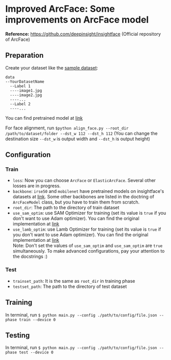 # Improved ArcFace: Some improvements on ArcFace model
**Reference:** https://github.com/deepinsight/insightface (Official repository of ArcFace) 

## Preparation
Create your dataset like the [sample dataset](https://drive.google.com/file/d/1D9Wt6horQdrFdRAMxc3CdYkKHulV00Up/view?usp=sharing):<br/>
```
data
--YourDatasetName
  --Label 1
  ----image1.jpg
  ----image2.jpg
  ----...
  --Label 2
  ----...
```

You can find pretrained model at [link](https://drive.google.com/drive/folders/1FMXmo0I9Mhqgjn2cwyD9WcoaV0Ey65dU?usp=sharing) <br />

For face alignment, run ```$python align_face.py --root_dir /path/to/dataset/folder --dst_w 112 --dst_h 112``` (You can change the destination size ```--dst_w``` is output width and ```--dst_h``` is output height) 

## Configuration 
### Train
* ```loss```: Now you can choose ```ArcFace``` or ```ElasticArcFace```. Several other losses are in progress. <br/>
* ```backbone```: ```irse50``` and ```mobilenet``` have pretrained models on insightface's datasets at [link](https://drive.google.com/drive/folders/1FMXmo0I9Mhqgjn2cwyD9WcoaV0Ey65dU?usp=sharing). Some other backbones are listed in the doctring of ```ArcFaceModel``` class, but you have to train them from scratch. <br/>
* ```root_dir```: The path to the directory of train dataset <br/>
* ```use_sam_optim```: use SAM Optimizer for training (set its value is ```true``` if you don't want to use Adam optimizer). You can find the original implementation at [link](https://github.com/davda54/sam) <br/>
* ```use_lamb_optim```: use Lamb Optimizer for training (set its value is ```true``` if you don't want to use Adam optimizer). You can find the original implementation at [link](https://github.com/cybertronai/pytorch-lamb/blob/master/pytorch_lamb/lamb.py) <br/>
Note: Don't set the values of ```use_sam_optim``` and  ```use_sam_optim``` are ```true``` simultaneously. To make advanced configurations, pay your attention to the docstrings :)
### Test
* ```trainset_path```: It is the same as ```root_dir``` in training phase <br/>
* ```testset_path```: The path to the directory of test dataset <br/>

## Training
In terminal, run ```$ python main.py --config ./path/to/config/file.json --phase train --device 0```

## Testing
In terminal, run ```$ python main.py --config ./path/to/config/file.json --phase test --device 0```

